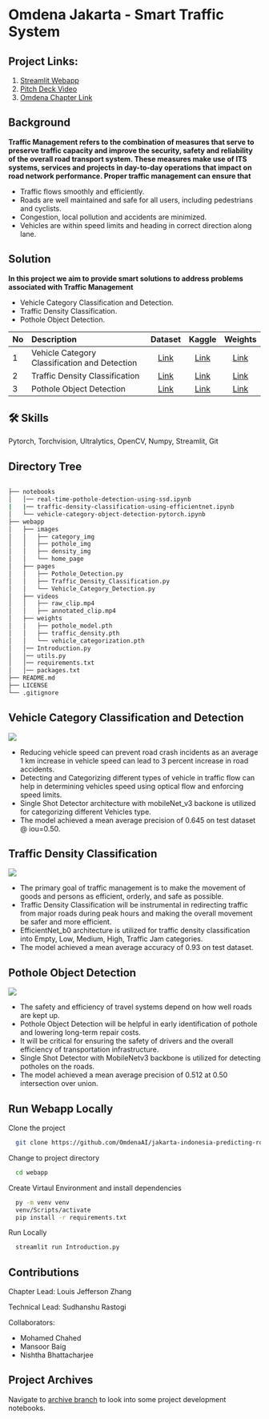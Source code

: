 # Omdena Jakarta - Smart Traffic System

## Project Links: 
1. [Streamlit Webapp](https://omdena-jakarta-traffic-system.streamlit.app/)
2. [Pitch Deck Video](https://clipchamp.com/watch/R69z4mhQp3o)
3. [Omdena Chapter Link](https://omdena.com/chapter-challenges/predicting-road-defects-and-optimizing-traffic-light-countdown-to-reduce-congestion-in-indonesia/)

## Background
**Traffic Management refers to the combination of measures that serve to preserve traffic capacity and improve the security, safety and reliability of the overall road transport system. These measures make use of ITS systems, services and projects in day-to-day operations that impact on road network performance. Proper traffic management can ensure that**
- Traffic flows smoothly and efficiently.
- Roads are well maintained and safe for all users, including pedestrians and cyclists.
- Congestion, local pollution and accidents are minimized.
- Vehicles are within speed limits and heading in correct direction along lane.

## Solution
**In this project we aim to provide smart solutions to address problems associated with Traffic Management**

- Vehicle Category Classification and Detection.
- Traffic Density Classification.
- Pothole Object Detection.

| No | Description            | Dataset | Kaggle   | Weights|
|:---| :--------------------- | :-----:  | :-----:  | :-----:|
|1| Vehicle Category Classification and Detection | [Link](https://www.kaggle.com/datasets/sakshamjn/vehicle-detection-8-classes-object-detection)|  [Link](https://www.kaggle.com/code/sudhanshu2198/vehicle-category-object-detection-pytorch)        |   [Link](https://www.kaggle.com/datasets/sudhanshu2198/vehicle-categorization-detection-earned-weights)     |
|2| Traffic Density Classification | [Link](https://www.kaggle.com/datasets/rahat52/traffic-density-singapore)|  [Link](https://www.kaggle.com/code/sudhanshu2198/traffic-density-classification-using-efficientnet)        |   [Link](https://www.kaggle.com/datasets/sudhanshu2198/traffic-density-classification-learned-weights)     |
|3| Pothole Object Detection | [Link](https://www.kaggle.com/datasets/andrewmvd/pothole-detection)|  [Link](https://www.kaggle.com/code/sudhanshu2198/real-time-pothole-detection-using-ssd)        |   [Link](https://www.kaggle.com/datasets/sudhanshu2198/pothole-detection-learned-weights)     |

## 🛠 Skills
Pytorch, Torchvision, Ultralytics, OpenCV, Numpy, Streamlit, Git

## Directory Tree
```bash

├── notebooks
│   │── real-time-pothole-detection-using-ssd.ipynb
|   |── traffic-density-classification-using-efficientnet.ipynb
│   └── vehicle-category-object-detection-pytorch.ipynb
├── webapp
│   ├── images
│   │   ├── category_img
│   │   ├── pothole_img
│   │   ├── density_img
│   │   └── home_page
│   ├── pages
│   │   ├── Pothole_Detection.py
│   │   ├── Traffic_Density_Classification.py
│   │   └── Vehicle_Category_Detection.py
│   ├── videos
│   │   ├── raw_clip.mp4
│   │   ├── annotated_clip.mp4
│   ├── weights
│   │   ├── pothole_model.pth
│   │   ├── traffic_density.pth
│   │   └── vehicle_categorization.pth
│   │── Introduction.py
│   │── utils.py
│   │── requirements.txt
│   │── packages.txt
├── README.md
├── LICENSE
└── .gitignore
```

## Vehicle Category Classification and Detection
![](https://github.com/OmdenaAI/jakarta-indonesia-predicting-road-defects/blob/main/webapp/images/home_page/Vehicle%20Categorization.png)
- Reducing vehicle speed can prevent road crash incidents as an average 1 km increase in vehicle speed can lead to 3 percent increase in road accidents.
- Detecting and Categorizing different types of vehicle in traffic flow can help in determining vehicles speed using optical flow and enforcing speed limits.
- Single Shot Detector architecture with mobileNet_v3 backone is utilized for categorizing different Vehicles type.
- The model achieved a mean average precision of 0.645 on test dataset @ iou=0.50.

## Traffic Density Classification
![](https://github.com/OmdenaAI/jakarta-indonesia-predicting-road-defects/blob/main/webapp/images/home_page/Traffic%20Classification.png)
- The primary goal of traffic management is to make the movement of goods and persons as efficient, orderly, and safe as possible.
- Traffic Density Classification will be instrumental in redirecting traffic from major roads during peak hours and making the overall movement be safer and more efficient.
- EfficientNet_b0 architecture is utilized for traffic density classification into Empty, Low, Medium, High, Traffic Jam categories.
- The model achieved a mean average accuracy of 0.93 on test dataset.

## Pothole Object Detection
![](https://github.com/OmdenaAI/jakarta-indonesia-predicting-road-defects/blob/main/webapp/images/home_page/Pothole.png)
- The safety and efficiency of travel systems depend on how well roads are kept up.
- Pothole Object Detection will be helpful in early identification of pothole and lowering long-term repair costs.
- It will be critical for ensuring the safety of drivers and the overall efficiency of transportation infrastructure.
- Single Shot Detector with MobileNetv3 backbone is utilized for detecting potholes on the roads.
- The model achieved a mean average precision of 0.512 at 0.50 intersection over union.

## Run Webapp Locally

Clone the project

```bash
  git clone https://github.com/OmdenaAI/jakarta-indonesia-predicting-road-defects
```

Change to project directory

```bash
  cd webapp
```
Create Virtaul Environment and install dependencies

```bash
  py -m venv venv
  venv/Scripts/activate
  pip install -r requirements.txt
```

Run Locally
```bash
  streamlit run Introduction.py
```

## Contributions
Chapter Lead: Louis Jefferson Zhang

Technical Lead: Sudhanshu Rastogi

Collaborators:
- Mohamed Chahed
- Mansoor Baig
- Nishtha Bhattacharjee

## Project Archives
Navigate to [archive branch](https://github.com/OmdenaAI/smart-traffic-system-JKT/tree/archive) to look into some project development notebooks.
